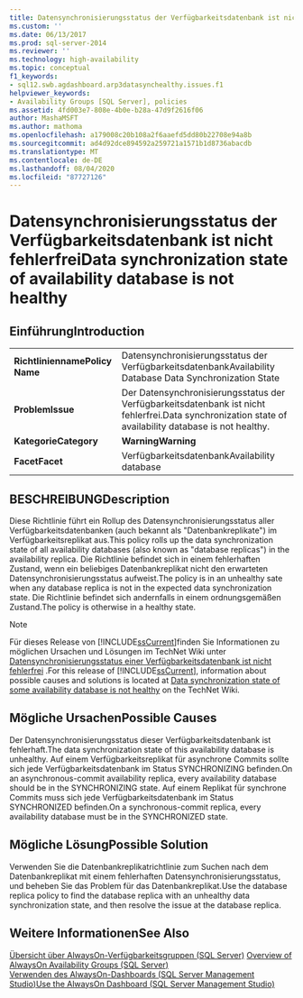 ```yaml
---
title: Datensynchronisierungsstatus der Verfügbarkeitsdatenbank ist nicht fehlerfrei | Microsoft-Dokumentation
ms.custom: ''
ms.date: 06/13/2017
ms.prod: sql-server-2014
ms.reviewer: ''
ms.technology: high-availability
ms.topic: conceptual
f1_keywords:
- sql12.swb.agdashboard.arp3datasynchealthy.issues.f1
helpviewer_keywords:
- Availability Groups [SQL Server], policies
ms.assetid: 4fd003e7-808e-4b0e-b28a-47d9f2616f06
author: MashaMSFT
ms.author: mathoma
ms.openlocfilehash: a179008c20b108a2f6aaefd5dd80b22708e94a8b
ms.sourcegitcommit: ad4d92dce894592a259721a1571b1d8736abacdb
ms.translationtype: MT
ms.contentlocale: de-DE
ms.lasthandoff: 08/04/2020
ms.locfileid: "87727126"
---
```

# <a name="data-synchronization-state-of-availability-database-is-not-healthy"></a><span data-ttu-id="d450c-102">Datensynchronisierungsstatus der Verfügbarkeitsdatenbank ist nicht fehlerfrei</span><span class="sxs-lookup"><span data-stu-id="d450c-102">Data synchronization state of availability database is not healthy</span></span>
    
## <a name="introduction"></a><span data-ttu-id="d450c-103">Einführung</span><span class="sxs-lookup"><span data-stu-id="d450c-103">Introduction</span></span>  
  
|||  
|-|-|  
|<span data-ttu-id="d450c-104">**Richtlinienname**</span><span class="sxs-lookup"><span data-stu-id="d450c-104">**Policy Name**</span></span>|<span data-ttu-id="d450c-105">Datensynchronisierungsstatus der Verfügbarkeitsdatenbank</span><span class="sxs-lookup"><span data-stu-id="d450c-105">Availability Database Data Synchronization State</span></span>|  
|<span data-ttu-id="d450c-106">**Problem**</span><span class="sxs-lookup"><span data-stu-id="d450c-106">**Issue**</span></span>|<span data-ttu-id="d450c-107">Der Datensynchronisierungsstatus der Verfügbarkeitsdatenbank ist nicht fehlerfrei.</span><span class="sxs-lookup"><span data-stu-id="d450c-107">Data synchronization state of availability database is not healthy.</span></span>|  
|<span data-ttu-id="d450c-108">**Kategorie**</span><span class="sxs-lookup"><span data-stu-id="d450c-108">**Category**</span></span>|<span data-ttu-id="d450c-109">**Warning**</span><span class="sxs-lookup"><span data-stu-id="d450c-109">**Warning**</span></span>|  
|<span data-ttu-id="d450c-110">**Facet**</span><span class="sxs-lookup"><span data-stu-id="d450c-110">**Facet**</span></span>|<span data-ttu-id="d450c-111">Verfügbarkeitsdatenbank</span><span class="sxs-lookup"><span data-stu-id="d450c-111">Availability database</span></span>|  
  
## <a name="description"></a><span data-ttu-id="d450c-112">BESCHREIBUNG</span><span class="sxs-lookup"><span data-stu-id="d450c-112">Description</span></span>  
 <span data-ttu-id="d450c-113">Diese Richtlinie führt ein Rollup des Datensynchronisierungsstatus aller Verfügbarkeitsdatenbanken (auch bekannt als "Datenbankreplikate") im Verfügbarkeitsreplikat aus.</span><span class="sxs-lookup"><span data-stu-id="d450c-113">This policy rolls up the data synchronization state of all availability databases (also known as "database replicas") in the availability replica.</span></span> <span data-ttu-id="d450c-114">Die Richtlinie befindet sich in einem fehlerhaften Zustand, wenn ein beliebiges Datenbankreplikat nicht den erwarteten Datensynchronisierungsstatus aufweist.</span><span class="sxs-lookup"><span data-stu-id="d450c-114">The policy is in an unhealthy sate when any database replica is not in the expected data synchronization state.</span></span> <span data-ttu-id="d450c-115">Die Richtlinie befindet sich andernfalls in einem ordnungsgemäßen Zustand.</span><span class="sxs-lookup"><span data-stu-id="d450c-115">The policy is otherwise in a healthy state.</span></span>  
  
> [!NOTE]  
>  <span data-ttu-id="d450c-116">Für dieses Release von [!INCLUDE[ssCurrent](../../../includes/sscurrent-md.md)]finden Sie Informationen zu möglichen Ursachen und Lösungen im TechNet Wiki unter [Datensynchronisierungsstatus einer Verfügbarkeitsdatenbank ist nicht fehlerfrei](https://go.microsoft.com/fwlink/p/?LinkId=220858) .</span><span class="sxs-lookup"><span data-stu-id="d450c-116">For this release of [!INCLUDE[ssCurrent](../../../includes/sscurrent-md.md)], information about possible causes and solutions is located at [Data synchronization state of some availability database is not healthy](https://go.microsoft.com/fwlink/p/?LinkId=220858) on the TechNet Wiki.</span></span>  
  
## <a name="possible-causes"></a><span data-ttu-id="d450c-117">Mögliche Ursachen</span><span class="sxs-lookup"><span data-stu-id="d450c-117">Possible Causes</span></span>  
 <span data-ttu-id="d450c-118">Der Datensynchronisierungsstatus dieser Verfügbarkeitsdatenbank ist fehlerhaft.</span><span class="sxs-lookup"><span data-stu-id="d450c-118">The data synchronization state of this availability database is unhealthy.</span></span> <span data-ttu-id="d450c-119">Auf einem Verfügbarkeitsreplikat für asynchrone Commits sollte sich jede Verfügbarkeitsdatenbank im Status SYNCHRONIZING befinden.</span><span class="sxs-lookup"><span data-stu-id="d450c-119">On an asynchronous-commit availability replica, every availability database should be in the SYNCHRONIZING state.</span></span> <span data-ttu-id="d450c-120">Auf einem Replikat für synchrone Commits muss sich jede Verfügbarkeitsdatenbank im Status SYNCHRONIZED befinden.</span><span class="sxs-lookup"><span data-stu-id="d450c-120">On a synchronous-commit replica, every availability database must be in the SYNCHRONIZED state.</span></span>  
  
## <a name="possible-solution"></a><span data-ttu-id="d450c-121">Mögliche Lösung</span><span class="sxs-lookup"><span data-stu-id="d450c-121">Possible Solution</span></span>  
 <span data-ttu-id="d450c-122">Verwenden Sie die Datenbankreplikatrichtlinie zum Suchen nach dem Datenbankreplikat mit einem fehlerhaften Datensynchronisierungsstatus, und beheben Sie das Problem für das Datenbankreplikat.</span><span class="sxs-lookup"><span data-stu-id="d450c-122">Use the database replica policy to find the database replica with an unhealthy data synchronization state, and then resolve the issue at the database replica.</span></span>  
  
## <a name="see-also"></a><span data-ttu-id="d450c-123">Weitere Informationen</span><span class="sxs-lookup"><span data-stu-id="d450c-123">See Also</span></span>  
 <span data-ttu-id="d450c-124">[Übersicht über AlwaysOn-Verfügbarkeitsgruppen &#40;SQL Server&#41;](overview-of-always-on-availability-groups-sql-server.md) </span><span class="sxs-lookup"><span data-stu-id="d450c-124">[Overview of AlwaysOn Availability Groups &#40;SQL Server&#41;](overview-of-always-on-availability-groups-sql-server.md) </span></span>  
 [<span data-ttu-id="d450c-125">Verwenden des AlwaysOn-Dashboards &#40;SQL Server Management Studio&#41;</span><span class="sxs-lookup"><span data-stu-id="d450c-125">Use the AlwaysOn Dashboard &#40;SQL Server Management Studio&#41;</span></span>](use-the-always-on-dashboard-sql-server-management-studio.md)  
  
  
